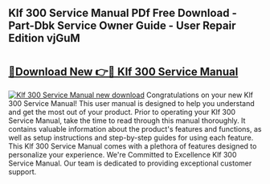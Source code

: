 ## Klf 300 Service Manual PDf Free Download - Part-Dbk Service Owner Guide - User Repair Edition vjGuM

# <h2><a href="http://bc28121.oget.top/?id=Klf+300+Service+Manual">🔗Download New 👉🔴 Klf 300 Service Manual</a></h2>

[![Klf 300 Service Manual new download](https://i.imgur.com/5g1atiW.png)](http://bc28121.oget.top/?id=Klf+300+Service+Manual)
Congratulations on your new Klf 300 Service Manual! This user manual is designed to help you understand and get the most out of your product. Prior to operating your Klf 300 Service Manual, take the time to read through this manual thoroughly. It contains valuable information about the product's features and functions, as well as setup instructions and step-by-step guides for using each feature. This Klf 300 Service Manual comes with a plethora of features designed to personalize your experience. We're Committed to Excellence Klf 300 Service Manual. Our team is dedicated to providing exceptional customer support.
